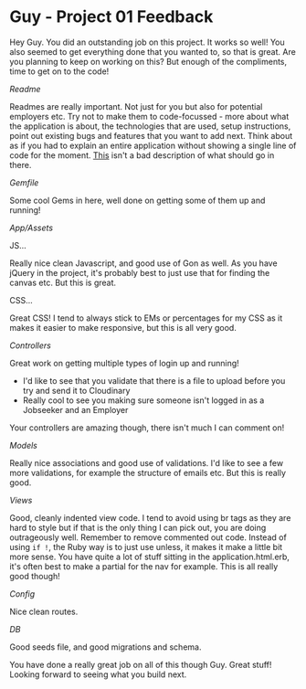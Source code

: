 # Guy - Project 01 Feedback

Hey Guy. You did an outstanding job on this project.  It works so well! You also seemed to get everything done that you wanted to, so that is great.  Are you planning to keep on working on this?  But enough of the compliments, time to get on to the code!

_Readme_

Readmes are really important.  Not just for you but also for potential employers etc.  Try not to make them to code-focussed - more about what the application is about, the technologies that are used, setup instructions, point out existing bugs and features that you want to add next.  Think about as if you had to explain an entire application without showing a single line of code for the moment.  [This](http://stackoverflow.com/questions/2304863/how-to-write-a-good-readme#answers) isn't a bad description of what should go in there.

_Gemfile_

Some cool Gems in here, well done on getting some of them up and running!

_App/Assets_

JS...

Really nice clean Javascript, and good use of Gon as well. As you have jQuery in the project, it's probably best to just use that for finding the canvas etc. But this is great.

CSS...

Great CSS!  I tend to always stick to EMs or percentages for my CSS as it makes it easier to make responsive, but this is all very good.

_Controllers_

Great work on getting multiple types of login up and running!

- I'd like to see that you validate that there is a file to upload before you try and send it to Cloudinary
- Really cool to see you making sure someone isn't logged in as a Jobseeker and an Employer

Your controllers are amazing though, there isn't much I can comment on!

_Models_

Really nice associations and good use of validations. I'd like to see a few more validations, for example the structure of emails etc. But this is really good.

_Views_

Good, cleanly indented view code.  I tend to avoid using br tags as they are hard to style but if that is the only thing I can pick out, you are doing outrageously well.  Remember to remove commented out code.  Instead of using ` if ! `, the Ruby way is to just use unless, it makes it make a little bit more sense.  You have quite a lot of stuff sitting in the application.html.erb, it's often best to make a partial for the nav for example.  This is all really good though!

_Config_

Nice clean routes.

_DB_

Good seeds file, and good migrations and schema.


You have done a really great job on all of this though Guy. Great stuff! Looking forward to seeing what you build next.